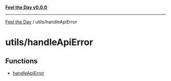[**Feel the Day v0.0.0**](../../README.md)

***

[Feel the Day](../../README.md) / utils/handleApiError

# utils/handleApiError

## Functions

- [handleApiError](functions/handleApiError.md)
